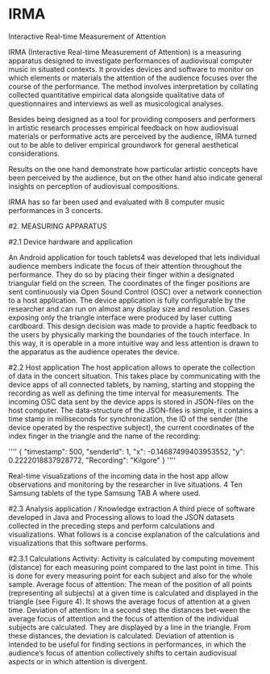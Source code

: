 # IRMA
Interactive Real-time Measurement of Attention

IRMA (Interactive Real-time Measurement of Attention) is a measuring apparatus designed to investigate performances of audiovisual computer music in situated contexts. It provides devices and software to monitor on which elements or materials the attention of the audience focuses over the course of the performance. The method involves interpretation by collating collected quantitative empirical data alongside qualitative data of questionnaires and interviews as well as musicological analyses. 

Besides being designed as a tool for providing composers and performers in artistic research processes empirical feedback on how audiovisual materials or performative acts are perceived by the audience, IRMA turned out to be able to deliver empirical groundwork for general aesthetical considerations. 

Results on the one hand demonstrate how particular artistic concepts have been perceived by the audience, but on the other hand also indicate general insights on perception of audiovisual compositions. 

IRMA has so far been used and evaluated with 8 computer music performances in 3 concerts.

#2. MEASURING APPARATUS

#2.1 Device hardware and application

An Android application for touch tablets4 was developed
that lets individual audience members indicate the focus of
their attention throughout the performance. They do so by
placing their finger within a designated triangular field on
the screen. The coordinates of the finger positions are sent
continuously via Open Sound Control (OSC) over a
network connection to a host application. The device application
is fully configurable by the researcher and can
run on almost any display size and resolution.
Cases exposing only the triangle interface were produced
by laser cutting cardboard. This design decision was made
to provide a haptic feedback to the users by physically
marking the boundaries of the touch interface. In this way,
it is operable in a more intuitive way and less attention is
drawn to the apparatus as the audience operates the device.

#2.2 Host application
The host application allows to operate the collection of
data in the concert situation. This takes place by communicating
with the device apps of all connected tablets, by
naming, starting and stopping the recording as well as defining
the time interval for measurements. The incoming
OSC data sent by the device apps is stored in JSON-files
on the host computer. The data-structure of the JSON-files
is simple, it contains a time stamp in milliseconds for synchronization,
the ID of the sender (the device operated by
the respective subject), the current coordinates of the index
finger in the triangle and the name of the recording:

''''
{
"timestamp": 500,
"senderId": 1,
"x": -0.14687499403953552,
"y": 0.2222018837928772,
"Recording": "Kilgore"
}
''''

Real-time visualizations of the incoming data in the host
app allow observations and monitoring by the researcher
in live situations.
4 Ten Samsung tablets of the type Samsung TAB A where used.

#2.3 Analysis application / Knowledge extraction
A third piece of software developed in Java and Processing
allows to load the JSON datasets collected in the preceding
steps and perform calculations and visualizations. What
follows is a concise explanation of the calculations and visualizations
that this software performs.

#2.3.1 Calculations
Activity: Activity is calculated by computing movement
(distance) for each measuring point compared to the last
point in time. This is done for every measuring point for
each subject and also for the whole sample.
Average focus of attention: The mean of the position of
all points (representing all subjects) at a given time is calculated
and displayed in the triangle (see Figure 4). It
shows the average focus of attention at a given time.
Deviation of attention: In a second step the distances
bet-ween the average focus of attention and the focus of
attention of the individual subjects are calculated. They are
displayed by a line in the triangle. From these distances,
the deviation is calculated. Deviation of attention is
intended to be useful for finding sections in performances,
in which the audience’s focus of attention collectively
shifts to certain audiovisual aspects or in which attention
is divergent.


